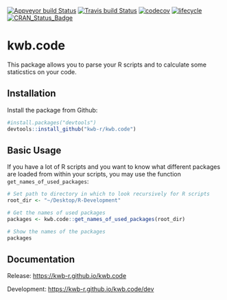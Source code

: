 
[![Appveyor build Status](https://ci.appveyor.com/api/projects/status/github/KWB-R/kwb.code?branch=master&svg=true)](https://ci.appveyor.com/project/KWB-R/kwb-code/branch/master) [![Travis build Status](https://travis-ci.org/KWB-R/kwb.code.svg?branch=master)](https://travis-ci.org/KWB-R/kwb.code) [![codecov](https://codecov.io/github/KWB-R/kwb.code/branch/master/graphs/badge.svg)](https://codecov.io/github/KWB-R/kwb.code) [![lifecycle](https://img.shields.io/badge/lifecycle-experimental-orange.svg)](https://www.tidyverse.org/lifecycle/#experimental) [![CRAN\_Status\_Badge](https://www.r-pkg.org/badges/version/kwb.code)]()

# kwb.code

This package allows you to parse your R scripts and to calculate some staticstics on your code.

## Installation

Install the package from Github:

``` r
#install.packages("devtools")
devtools::install_github("kwb-r/kwb.code")
```

## Basic Usage

If you have a lot of R scripts and you want to know what different packages are loaded from within your scripts, you may use the function `get_names_of_used_packages`:

``` r
# Set path to directory in which to look recursively for R scripts
root_dir <- "~/Desktop/R-Development"

# Get the names of used packages  
packages <- kwb.code::get_names_of_used_packages(root_dir)

# Show the names of the packages
packages
```

## Documentation

Release: <https://kwb-r.github.io/kwb.code>

Development: <https://kwb-r.github.io/kwb.code/dev>
